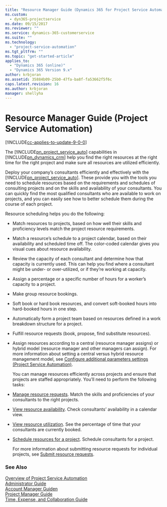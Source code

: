 ```yaml
---
title: "Resource Manager Guide (Dynamics 365 for Project Service Automation) | MicrosoftDocs"
ms.custom:
  - dyn365-projectservice
ms.date: 09/15/2017
ms.reviewer: ""
ms.service: dynamics-365-customerservice
ms.suite: ""
ms.technology: 
  - "project-service-automation"
ms.tgt_pltfrm: ""
ms.topic: "get-started-article"
applies_to: 
  - "Dynamics 365 (online)"
  - "Dynamics 365 Version 9.x"
author: krbjoran
ms.assetid: 35884b09-25b0-47fa-ba8f-fa53662f5f6c
caps.latest.revision: 16
ms.author: krbjoran
manager: shellyha
---
```

# Resource Manager Guide (Project Service Automation)

[!INCLUDE[cc-applies-to-update-9-0-0](../includes/cc_applies_to_update_9_0_0.md)]

The [!INCLUDE[pn_project_service_auto](../includes/pn-project-service-auto.md)] capabilities in [!INCLUDE[pn_dynamics_crm](../includes/pn-dynamics-crm.md)] help you find the right resources at the right time for the right project and make sure all resources are utilized efficiently.  
  
 Deploy your company’s consultants efficiently and effectively with the [!INCLUDE[pn_project_service_auto](../includes/pn-project-service-auto.md)]. These provide you with the tools you need to schedule resources based on the requirements and schedules of consulting projects and on the skills and availability of your consultants. You can quickly find the most qualified consultants who are available to work on projects, and you can easily see how to better schedule them during the course of each project.  
  
 Resource scheduling helps you do the following:  
  
- Match resources to projects, based on how well their skills and proficiency levels match the project resource requirements.  
  
- Match a resource’s schedule to a project calendar, based on their availability and scheduled time off. The color-coded calendar gives you visual cues about resource availability.  
  
- Review the capacity of each consultant and determine how that capacity is currently used. This can help you find where a consultant might be under- or over-utilized, or if they’re working at capacity.  
  
- Assign a percentage or a specific number of hours for a worker’s capacity to a project.  
  
- Make group resource bookings.  
  
- Soft book or hard book resources, and convert soft-booked hours into hard-booked hours in one step.  
  
- Automatically form a project team based on resources defined in a work breakdown structure for a project.  
  
- Fulfill resource requests (book, propose, find substitute resources).  
  
- Assign resources according to a central (resource manager assigns) or hybrid model (resource manager and other managers can assign). For more information about setting a central versus hybrid resource management model, see [Configure additional parameters settings (Project Service Automation)](../project-service/configure-additional-parameters-settings.md).  
  
  You can manage resources efficiently across projects and ensure that projects are staffed appropriately. You’ll need to perform the following tasks:  
  
- [Manage resource requests](../project-service/manage-resource-requests.md). Match the skills and proficiencies of your consultants to the right projects.  
  
- [View resource availability](../project-service/view-resource-availability.md). Check consultants’ availability in a calendar view.  
  
- [View resource utilization](../project-service/view-resource-utilization.md). See the percentage of time that your consultants are currently booked.  
  
- [Schedule resources for a project](../project-service/schedule-resources-project.md). Schedule consultants for a project.  
  
  For more information about submitting resource requests for individual projects, see [Submit resource requests](../project-service/submit-resource-requests.md).  
  
### See Also  
 [Overview of Project Service Automation](../project-service/overview.md)   
 [Administrator Guide](../project-service/admin-guide.md)   
 [Account Manager Guiden](../project-service/account-manager-guide.md)   
 [Project Manager Guide](../project-service/project-manager-guide.md)   
 [Time, Expense, and Collaboration Guide](../project-service/time-expense-collaboration-guide.md)
